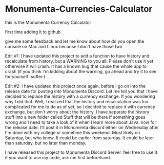 # Monumenta-Currencies-Calculator

this is the Monumenta Currency Calculator

first time adding it to github

give me some feedback
and let me know about how do you open the console on Mac and Linux because I don't have those two

Edit #1: I have updated this project to add a function to have history and recalculate from history, but a WARNING to you all: Please don't use it yet otherwise it will crash. It has a known bug that cause the whole app to crash (if you think I'm kidding about the warning, go ahead and try it to see for yourself :suffer:)

Edit #2: I have updated this project once again.
before I go on into the release date for posting into Monumenta Discord. Let me tell you that I have decided to replace the history with a currency exchange. If you wondering why I did that. Well, I realized that the history and recalculation was too complicated for me to do as of yet, so I decided to replace it with currency exchange, but don't worry about the history, I have separate the history stuff into a new folder called Stuff that will be there if something goes wrong and I need to take a look of it when I learn more about Java.
now for the release date. I'll post it in Monumenta discord either on Wednesday after I'm done with my college or sometime this weekend. Most likely on Saturday, but who know. It could be earlier from saturday. It could be later than saturday, but no later than monday.

I have released this project to Monumenta Discord Server. feel free to use it. if you want to use my code, ask me first beforehand.
